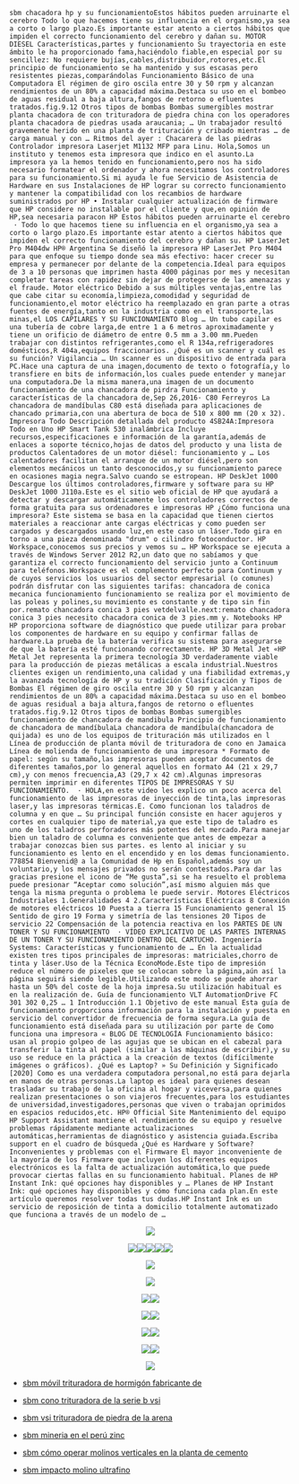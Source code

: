 
```
sbm chacadora hp y su funcionamientoEstos hábitos pueden arruinarte el cerebro Todo lo que hacemos tiene su influencia en el organismo,ya sea a corto o largo plazo.Es importante estar atento a ciertos hábitos que impiden el correcto funcionamiento del cerebro y dañan su. MOTOR DIESEL Características,partes y funcionamiento Su trayectoria en este ámbito le ha proporcionado fama,haciéndolo fiable,en especial por su sencillez: No requiere bujías,cables,distribuidor,rotores,etc.El principio de funcionamiento se ha mantenido y sus escasas pero resistentes piezas,comparándolas Funcionamiento Básico de una Computadora El régimen de giro oscila entre 30 y 50 rpm y alcanzan rendimientos de un 80% a capacidad máxima.Destaca su uso en el bombeo de aguas residual a baja altura,fangos de retorno o efluentes tratados.fig.9.12 Otros tipos de bombas Bombas sumergibles mostrar planta chacadora de con trituradora de piedra china con los operadores planta chacadora de piedras usada araucania; … Un trabajador resultó gravemente herido en una planta de trituración y cribado mientras … de carga manual y con … Ritmos del ayer : Chacarera de las piedras Controlador impresora Laserjet M1132 MFP para Linu. Hola,Somos un instituto y tenemos esta impresora que indico en el asunto.La impresora ya la hemos tenido en funcionamiento,pero nos ha sido necesario formatear el ordenador y ahora necesitamos los controladores para su funcionamiento.Si mi ayuda le fue Servicio de Asistencia de Hardware en sus Instalaciones de HP lograr su correcto funcionamiento y mantener la compatibilidad con los recambios de hardware suministrados por HP • Instalar cualquier actualización de firmware que HP considere no instalable por el cliente y que,en opinión de HP,sea necesaria paracon HP Estos hábitos pueden arruinarte el cerebro  · Todo lo que hacemos tiene su influencia en el organismo,ya sea a corto o largo plazo.Es importante estar atento a ciertos hábitos que impiden el correcto funcionamiento del cerebro y dañan su. HP LaserJet Pro M404dw HP® Argentina Se diseñó la impresora HP LaserJet Pro M404 para que enfoque su tiempo donde sea más efectivo: hacer crecer su empresa y permanecer por delante de la competencia.Ideal para equipos de 3 a 10 personas que imprimen hasta 4000 páginas por mes y necesitan completar tareas con rapidez sin dejar de protegerse de las amenazas y el fraude. Motor eléctrico Debido a sus múltiples ventajas,entre las que cabe citar su economía,limpieza,comodidad y seguridad de funcionamiento,el motor eléctrico ha reemplazado en gran parte a otras fuentes de energía,tanto en la industria como en el transporte,las minas,el LOS CAPILARES Y SU FUNCIONAMIENTO Blog … Un tubo capilar es una tubería de cobre larga,de entre 1 a 6 metros aproximadamente y tiene un orificio de diámetro de entre 0.5 mm a 3.00 mm.Pueden trabajar con distintos refrigerantes,como el R 134a,refrigeradores domésticos,R 404a,equipos fraccionarios. ¿Qué es un scanner y cuál es su función? Vigilancia … Un scanner es un dispositivo de entrada para PC.Hace una captura de una imagen,documento de texto o fotografía,y lo transfiere en bits de información,los cuales puede entender y manejar una computadora.De la misma manera,una imagen de un documento funcionamiento de una chancadora de pirdra Funcionamiento y características de la chancadora de,Sep 26,2016· C80 Ferreyros La chancadora de mandíbulas C80 está diseñada para aplicaciones de chancado primaria,con una abertura de boca de 510 x 800 mm (20 x 32). Impresora Todo Descripción detallada del producto 4SB24A:Impresora Todo en Uno HP Smart Tank 530 inalámbrica Incluye recursos,especificaciones e información de la garantía,además de enlaces a soporte técnico,hojas de datos del producto y una lista de productos Calentadores de un motor diésel: funcionamiento y … Los calentadores facilitan el arranque de un motor diésel,pero son elementos mecánicos un tanto desconocidos,y su funcionamiento parece en ocasiones magia negra.Salvo cuando se estropean. HP DeskJet 1000 Descargue los últimos controladores,firmware y software para su HP DeskJet 1000 J110a.Este es el sitio web oficial de HP que ayudará a detectar y descargar automáticamente los controladores correctos de forma gratuita para sus ordenadores e impresoras HP ¿Cómo funciona una impresora? Este sistema se basa en la capacidad que tienen ciertos materiales a reaccionar ante cargas eléctricas y como pueden ser cargados y descargados usando luz,en este caso un láser.Todo gira en torno a una pieza denominada "drum" o cilindro fotoconductor. HP Workspace,conocemos sus precios y vemos su … HP Workspace se ejecuta a través de Windows Server 2012 R2,un dato que no sabíamos y que garantiza el correcto funcionamiento del servicio junto a Continuum para teléfonos.Workspace es el complemento perfecto para Continuum y de cuyos servicios los usuarios del sector empresarial (o comunes) podrán disfrutar con las siguientes tarifas: chancadora de conica mecanica funcionamiento funcionamiento se realiza por el movimiento de las poleas y polines,su movimiento es constante y de tipo sin fin por.remato chancadora conica 3 pies vetdelvalle.next:remato chancadora conica 3 pies necesito chacadora conica de 3 pies.mm y. Notebooks HP HP proporciona software de diagnóstico que puede utilizar para probar los componentes de hardware en su equipo y confirmar fallas de hardware.La prueba de la batería verifica su sistema para asegurarse de que la batería esté funcionando correctamente. HP 3D Metal Jet «HP Metal Jet representa la primera tecnología 3D verdaderamente viable para la producción de piezas metálicas a escala industrial.Nuestros clientes exigen un rendimiento,una calidad y una fiabilidad extremas,y la avanzada tecnología de HP y su tradición Clasificación y Tipos de Bombas El régimen de giro oscila entre 30 y 50 rpm y alcanzan rendimientos de un 80% a capacidad máxima.Destaca su uso en el bombeo de aguas residual a baja altura,fangos de retorno o efluentes tratados.fig.9.12 Otros tipos de bombas Bombas sumergibles funcionamiento de chancadora de mandibula Principio de funcionamiento de chancadora de mandíbulaLa chancadora de mandíbula(chancadora de quijada) es uno de los equipos de trituración más utilizados en l Línea de producción de planta móvil de trituradora de cono en Jamaica Línea de molienda de funcionamiento de una impresora * Formato de papel: según su tamaño,las impresoras pueden aceptar documentos de diferentes tamaños,por lo general aquellos en formato A4 (21 x 29,7 cm),y con menos frecuencia,A3 (29,7 x 42 cm).Algunas impresoras permiten imprimir en diferentes TIPOS DE IMPRESORAS Y SU FUNCIONAMIENTO.  · HOLA,en este video les explico un poco acerca del funcionamiento de las impresoras de inyección de tinta,las impresoras laser,y las impresoras térmicas.E. Como funcionan los taladros de columna y en que … Su principal función consiste en hacer agujeros y cortes en cualquier tipo de material,ya que este tipo de taladro es uno de los taladros perforadores más potentes del mercado.Para manejar bien un taladro de columna es conveniente que antes de empezar a trabajar conozcas bien sus partes. es lento al iniciar y su funcionamiento es lento en el encendido y en los demas funcionamiento. 778854 Bienvenid@ a la Comunidad de Hp en Español,además soy un voluntario,y los mensajes privados no serán contestados.Para dar las gracias presione el icono de “Me gusta”,si se ha resuelto el problema puede presionar “Aceptar como solución”,así mismo alguien más que tenga la misma pregunta o problema le puede servir. Motores Eléctricos Industriales 1.Generalidades 4 2.Características Eléctricas 8 Conexión de motores eléctricos 10 Puesta a tierra 15 Funcionamiento general 15 Sentido de giro 19 Forma y simetría de las tensiones 20 Tipos de servicio 22 Compensación de la potencia reactiva en los PARTES DE UN TONER Y SU FUNCIONAMIENTO  · VÍDEO EXPLICATIVO DE LAS PARTES INTERNAS DE UN TONER Y SU FUNCIONAMIENTO DENTRO DEL CARTUCHO. Ingeniería Systems: Características y funcionamiento de … En la actualidad existen tres tipos principales de impresoras: matriciales,chorro de tinta y láser.Uso de la Técnica EconoMode.Este tipo de impresión reduce el número de pixeles que se colocan sobre la página,aún así la página seguirá siendo legible.Utilizando este modo se puede ahorrar hasta un 50% del coste de la hoja impresa.Su utilización habitual es en la realización de. Guía de funcionamiento VLT AutomationDrive FC 301 302 0,25 … 1 Introducción 1.1 Objetivo de este manual Esta guía de funcionamiento proporciona información para la instalación y puesta en servicio del convertidor de frecuencia de forma segura.La guía de funcionamiento está diseñada para su utilización por parte de Como funciona una impresora « BLOG DE TECNOLOGÍA Funcionamiento básico: usan al propio golpeo de las agujas que se ubican en el cabezal para transferir la tinta al papel (similar a las máquinas de escribir),y su uso se reduce en la práctica a la creación de textos (difícilmente imágenes o gráficos). ¿Qué es Laptop? » Su Definición y Significado [2020] Como es una verdadera computadora personal,no está para dejarla en manos de otras personas.La laptop es ideal para quienes desean trasladar su trabajo de la oficina al hogar y viceversa,para quienes realizan presentaciones o son viajeros frecuentes,para los estudiantes de universidad,investigadores,personas que viven o trabajan oprimidos en espacios reducidos,etc. HP® Official Site Mantenimiento del equipo HP Support Assistant mantiene el rendimiento de su equipo y resuelve problemas rápidamente mediante actualizaciones automáticas,herramientas de diagnóstico y asistencia guiada.Escriba support en el cuadro de búsqueda ¿Qué es Hardware y Software? Inconvenientes y problemas con el Firmware El mayor inconveniente de la mayoría de los Firmware que incluyen los diferentes equipos electrónicos es la falta de actualización automática,lo que puede provocar ciertas fallas en su funcionamiento habitual. Planes de HP Instant Ink: qué opciones hay disponibles y … Planes de HP Instant Ink: qué opciones hay disponibles y cómo funciona cada plan.En este artículo queremos resolver todas tus dudas.HP Instant Ink es un servicio de reposición de tinta a domicilio totalmente automatizado que funciona a través de un modelo de … 
```

<div align="center">

<a href="https://es-crusher.shibang-china.com/github&k=sbm+chacadora+hp+y+su+funcionamiento"><img src="https://static.shibang-china.com/es/crusher/logo.jpg"></a>

<a href="https://es-crusher.shibang-china.com/github&k=sbm+chacadora+hp+y+su+funcionamiento"><img src="https://static.shibang-china.com/es/crusher/index.jpg"></a><a href="https://es-crusher.shibang-china.com/material.htmlgithub&k=sbm+chacadora+hp+y+su+funcionamiento"><img src="https://static.shibang-china.com/es/crusher/material.jpg"></a><a href="https://es-crusher.shibang-china.com/application.htmlgithub&k=sbm+chacadora+hp+y+su+funcionamiento"><img src="https://static.shibang-china.com/es/crusher/application.jpg"></a><a href="https://es-crusher.shibang-china.com/aboutus.htmlgithub&k=sbm+chacadora+hp+y+su+funcionamiento"><img src="https://static.shibang-china.com/es/crusher/aboutus.jpg"></a><a href="https://es-crusher.shibang-china.com/contact.htmlgithub&k=sbm+chacadora+hp+y+su+funcionamiento"><img src="https://static.shibang-china.com/es/crusher/contact.jpg"></a>

<a href="https://es-crusher.shibang-china.com/github&k=sbm+chacadora+hp+y+su+funcionamiento"><img src="https://static.shibang-china.com/es/crusher/banner.jpg"></a>

<a href="https://swt.shibang-china.com/github&k=sbm+chacadora+hp+y+su+funcionamiento"><img src="https://static.shibang-china.com/es/crusher/text.jpg"></a>

<a href="https://swt.shibang-china.com/github&k=sbm+chacadora+hp+y+su+funcionamiento"><img src="https://static.shibang-china.com/es/crusher/chat.jpg"></a><a href="https://es-crusher.shibang-china.com/contact.htmlgithub&k=sbm+chacadora+hp+y+su+funcionamiento"><img src="https://static.shibang-china.com/es/crusher/message.jpg"></a>

<a href="https://es-crusher.shibang-china.com/products/pe.htmlgithub&k=sbm+chacadora+hp+y+su+funcionamiento"><img src="https://static.shibang-china.com/es/crusher/pe.jpg"></a><a href="https://es-crusher.shibang-china.com/products/pf.htmlgithub&k=sbm+chacadora+hp+y+su+funcionamiento"><img src="https://static.shibang-china.com/es/crusher/pf.jpg"></a>

<a href="https://es-crusher.shibang-china.com/products/hpt.htmlgithub&k=sbm+chacadora+hp+y+su+funcionamiento"><img src="https://static.shibang-china.com/es/crusher/hpt.jpg"></a><a href="https://es-crusher.shibang-china.com/products/vsi.htmlgithub&k=sbm+chacadora+hp+y+su+funcionamiento"><img src="https://static.shibang-china.com/es/crusher/vsi.jpg"></a>

<a href="https://es-crusher.shibang-china.com/products/klv.htmlgithub&k=sbm+chacadora+hp+y+su+funcionamiento"><img src="https://static.shibang-china.com/es/crusher/klv.jpg"></a><a href="https://es-crusher.shibang-china.com/products/portable.htmlgithub&k=sbm+chacadora+hp+y+su+funcionamiento"><img src="https://static.shibang-china.com/es/crusher/portable.jpg"></a>

<a href="https://swt.shibang-china.com/github&k=sbm+chacadora+hp+y+su+funcionamiento"><img src="https://static.shibang-china.com/es/crusher/case.jpg"></a>

</div>


* [sbm móvil trituradora de hormigón fabricante de](sbm%20m%C3%B3vil%20trituradora%20de%20hormig%C3%B3n%20fabricante%20de.md)

* [sbm cono trituradora de la serie b vsi](sbm%20cono%20trituradora%20de%20la%20serie%20b%20vsi.md)

* [sbm vsi trituradora de piedra de la arena](sbm%20vsi%20trituradora%20de%20piedra%20de%20la%20arena.md)

* [sbm mineria en el perú zinc](sbm%20mineria%20en%20el%20per%C3%BA%20zinc.md)

* [sbm cómo operar molinos verticales en la planta de cemento](sbm%20c%C3%B3mo%20operar%20molinos%20verticales%20en%20la%20planta%20de%20cemento.md)

* [sbm impacto molino ultrafino](sbm%20impacto%20molino%20ultrafino.md)